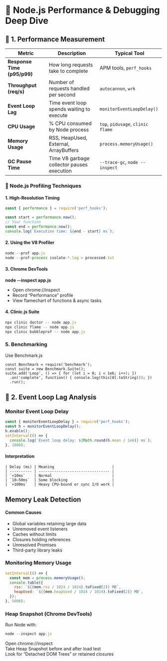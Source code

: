 
# 🧠 Node.js Performance & Debugging Deep Dive

## 🚀 1. Performance Measurement
| Metric                      | Description                                | Typical Tool                      |
| --------------------------- | ------------------------------------------ | --------------------------------- |
| **Response Time (p95/p99)** | How long requests take to complete         | APM tools, `perf_hooks`           |
| **Throughput (req/s)**      | Number of requests handled per second      | `autocannon`, `wrk`               |
| **Event Loop Lag**          | Time event loop spends waiting to execute  | `monitorEventLoopDelay()`         |
| **CPU Usage**               | % CPU consumed by Node process             | `top`, `pidusage`, `clinic flame` |
| **Memory Usage**            | RSS, HeapUsed, External, ArrayBuffers      | `process.memoryUsage()`           |
| **GC Pause Time**           | Time V8 garbage collector pauses execution | `--trace-gc`, `node --inspect`    |


### 🧠 Node.js Profiling Techniques
#### 1. High-Resolution Timing
```js
const { performance } = require('perf_hooks');

const start = performance.now();
// Your function
const end = performance.now();
console.log(`Execution time: ${end - start} ms`);
```

#### 2. Using the V8 Profiler
```js
node --prof app.js
node --prof-process isolate-*.log > processed.txt
```

#### 3. Chrome DevTools
**node --inspect app.js**
- Open chrome://inspect
- Record “Performance” profile
- View flamechart of functions & async tasks

#### 4. Clinic.js Suite
```js
npx clinic doctor -- node app.js
npx clinic flame -- node app.js
npx clinic bubbleprof -- node app.js
```

### 5. Benchmarking
Use Benchmark.js <br>

```
const Benchmark = require('benchmark');
const suite = new Benchmark.Suite();
suite.add('Loop', () => { for (let i = 0; i < 1e6; i++); })
  .on('complete', function() { console.log(this[0].toString()); })
  .run();
```

## 🔄 2. Event Loop Lag Analysis
### Monitor Event Loop Delay
```js
const { monitorEventLoopDelay } = require('perf_hooks');
const h = monitorEventLoopDelay();
h.enable();
setInterval(() => {
  console.log(`Event loop delay: ${Math.round(h.mean / 1e6)} ms`);
}, 1000);
```
#### Interpretation
```
| Delay (ms) | Meaning                          |
| ---------- | -------------------------------- |
| `<10ms`    | Normal                           |
| `10–50ms`  | Some blocking                    |
| `>100ms`   | Heavy CPU-bound or sync I/O work |
```

## Memory Leak Detection
#### Common Causes

- Global variables retaining large data
- Unremoved event listeners
- Caches without limits
- Closures holding references
- Unresolved Promises
- Third-party library leaks

### Monitoring Memory Usage
```js
setInterval(() => {
  const mem = process.memoryUsage();
  console.table({
    rss: `${(mem.rss / 1024 / 1024).toFixed(2)} MB`,
    heapUsed: `${(mem.heapUsed / 1024 / 1024).toFixed(2)} MB`,
  });
}, 5000);
```

### Heap Snapshot (Chrome DevTools)
Run Node with: <br>
```js
node --inspect app.js
```

Open chrome://inspect <br>
Take Heap Snapshot before and after load test <br>
Look for “Detached DOM Trees” or retained closures <br>


